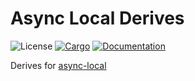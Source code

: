 # Async Local Derives
![License](https://img.shields.io/badge/license-MIT-green.svg)
[![Cargo](https://img.shields.io/crates/v/derive-async-local.svg)](https://crates.io/crates/derive-async-local)
[![Documentation](https://docs.rs/derive-async-local/badge.svg)](https://docs.rs/derive-async-local)

Derives for [async-local](https://crates.io/crates/async-local)